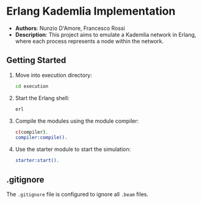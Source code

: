 # Erlang Kademlia Implementation



- **Authors**: Nunzio D'Amore, Francesco Rossi
- **Description**: This project aims to emulate a Kademlia network in Erlang, where each process represents a node within the network.


## Getting Started
1. Move into execution directory:
    ```sh
    cd execution
    ```

2. Start the Erlang shell:
    ```sh
    erl
    ```    

3. Compile the modules using the module compiler:
    ```sh
    c(compiler).
    compiler:compile().
    ```

4. Use the starter module to start the simulation:
    ```erlang
    starter:start().
    ```

## .gitignore

The `.gitignore` file is configured to ignore all `.beam` files.
